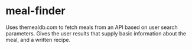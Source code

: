 # meal-finder
Uses themealdb.com to fetch meals from an API based on user search parameters. Gives the user results that supply basic information about the meal, and a written recipe.
